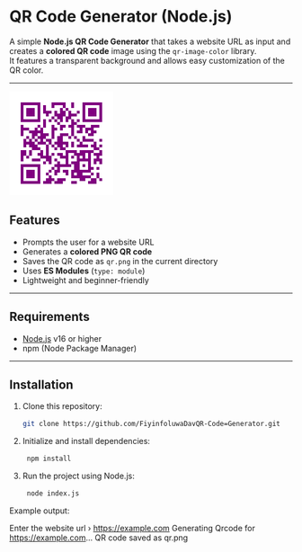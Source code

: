 #  QR Code Generator (Node.js)

A simple **Node.js QR Code Generator** that takes a website URL as input and creates a **colored QR code** image using the `qr-image-color` library.  
It features a transparent background and allows easy customization of the QR color.

---
![QR Code Preview](https://github.com/FiyinfoluwaDav/QR-Code-Generator/blob/main/qr.png)

##  Features

- Prompts the user for a website URL  
- Generates a **colored PNG QR code**  
- Saves the QR code as `qr.png` in the current directory  
- Uses **ES Modules** (`type: module`)  
- Lightweight and beginner-friendly  

---

##  Requirements

- [Node.js](https://nodejs.org/) v16 or higher  
- npm (Node Package Manager)

---

##  Installation

1. Clone this repository:
   ```bash
   git clone https://github.com/FiyinfoluwaDavQR-Code=Generator.git

2. Initialize and install dependencies:
   ```bash
    npm install

3. Run the project using Node.js:
   ```bash
    node index.js
   
Example output:

Enter the website url › https://example.com
Generating Qrcode for https://example.com...
QR code saved as qr.png
